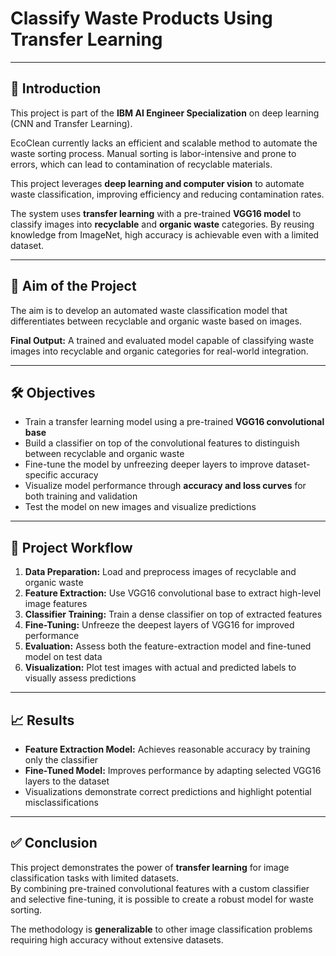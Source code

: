 # Classify Waste Products Using Transfer Learning

---

## 📝 Introduction
This project is part of the **IBM AI Engineer Specialization** on deep learning (CNN and Transfer Learning).  

EcoClean currently lacks an efficient and scalable method to automate the waste sorting process. Manual sorting is labor-intensive and prone to errors, which can lead to contamination of recyclable materials.  

This project leverages **deep learning and computer vision** to automate waste classification, improving efficiency and reducing contamination rates.  

The system uses **transfer learning** with a pre-trained **VGG16 model** to classify images into **recyclable** and **organic waste** categories. By reusing knowledge from ImageNet, high accuracy is achievable even with a limited dataset.

---

## 🎯 Aim of the Project
The aim is to develop an automated waste classification model that differentiates between recyclable and organic waste based on images.  

**Final Output:** A trained and evaluated model capable of classifying waste images into recyclable and organic categories for real-world integration.

---

## 🛠 Objectives
- Train a transfer learning model using a pre-trained **VGG16 convolutional base**  
- Build a classifier on top of the convolutional features to distinguish between recyclable and organic waste  
- Fine-tune the model by unfreezing deeper layers to improve dataset-specific accuracy  
- Visualize model performance through **accuracy and loss curves** for both training and validation  
- Test the model on new images and visualize predictions  

---

## 🔄 Project Workflow
1. **Data Preparation:** Load and preprocess images of recyclable and organic waste  
2. **Feature Extraction:** Use VGG16 convolutional base to extract high-level image features  
3. **Classifier Training:** Train a dense classifier on top of extracted features  
4. **Fine-Tuning:** Unfreeze the deepest layers of VGG16 for improved performance  
5. **Evaluation:** Assess both the feature-extraction model and fine-tuned model on test data  
6. **Visualization:** Plot test images with actual and predicted labels to visually assess predictions  

---

## 📈 Results
- **Feature Extraction Model:** Achieves reasonable accuracy by training only the classifier  
- **Fine-Tuned Model:** Improves performance by adapting selected VGG16 layers to the dataset  
- Visualizations demonstrate correct predictions and highlight potential misclassifications  

---

## ✅ Conclusion
This project demonstrates the power of **transfer learning** for image classification tasks with limited datasets.  
By combining pre-trained convolutional features with a custom classifier and selective fine-tuning, it is possible to create a robust model for waste sorting.  

The methodology is **generalizable** to other image classification problems requiring high accuracy without extensive datasets.
